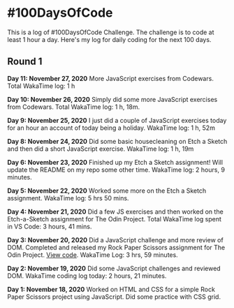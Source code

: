 # #100DaysOfCode

This is a log of #100DaysOfCode Challenge. The challenge is to code at least 1 hour a day. Here's my log for daily coding for the next 100 days.

## Round 1

**Day 11: November 27, 2020**
More JavaScript exercises from Codewars. Total WakaTime log: 1 h

**Day 10: November 26, 2020**
Simply did some more JavaScript exercises from Codewars. Total WakaTime log: 1 h, 18m.

**Day 9: November 25, 2020**
I just did a couple of JavaScript exercises today for an hour an account of today being a holiday. WakaTime log: 1 h, 52m

**Day 8: November 24, 2020**
Did some basic housecleaning on Etch a Sketch and then did a short JavaScript exercise. WakaTime log: 1 h, 19m

**Day 6: November 23, 2020**
Finished up my Etch a Sketch assignment! Will update the README on my repo some other time. WakaTime log: 2 hours, 9 minutes.

**Day 5: November 22, 2020**
Worked some more on the Etch a Sketch assignment. WakaTime log: 5 hrs 50 mins.

**Day 4: November 21, 2020**
Did a few JS exercises and then worked on the Etch-a-Sketch assignment for The Odin Project. Total WakaTime log spent in VS Code: 3 hours, 41 mins.

**Day 3: November 20, 2020**
Did a JavaScript challenge and more review of DOM. Completed and released my Rock Paper Scissors assignment for The Odin Project. [View code](https://github.com/voidteddy/rockpaperscissors). WakaTime Log: 3 hrs, 59 minutes.

**Day 2: November 19, 2020**
Did some JavaScript challenges and reviewed DOM. WakaTime coding log today: 2 hours, 21 minutes.

**Day 1: November 18, 2020**
Worked on HTML and CSS for a simple Rock Paper Scissors project using JavaScript. Did some practice with CSS grid.
